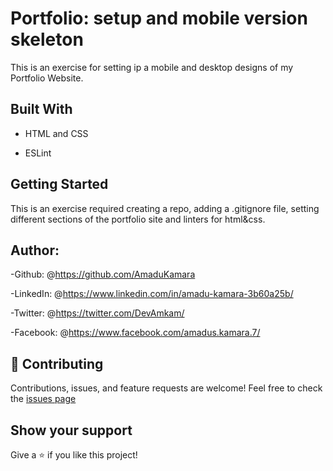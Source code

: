 # Portfolio: setup and mobile version skeleton

This is an exercise for setting ip a mobile and desktop designs of my Portfolio Website.

## Built With

- HTML and CSS

- ESLint

## Getting Started

This is an exercise required creating a repo, adding a .gitignore file, setting different sections of the portfolio site and linters for html&css.

## Author:

-Github: @<https://github.com/AmaduKamara>

-LinkedIn: @<https://www.linkedin.com/in/amadu-kamara-3b60a25b/>

-Twitter: @<https://twitter.com/DevAmkam/>

-Facebook: @<https://www.facebook.com/amadus.kamara.7/>

## 🤝 Contributing

Contributions, issues, and feature requests are welcome!
Feel free to check the <a href="https://github.com/AmaduKamara/portfolio/issues">issues page</a>

## Show your support

Give a ⭐️ if you like this project!
